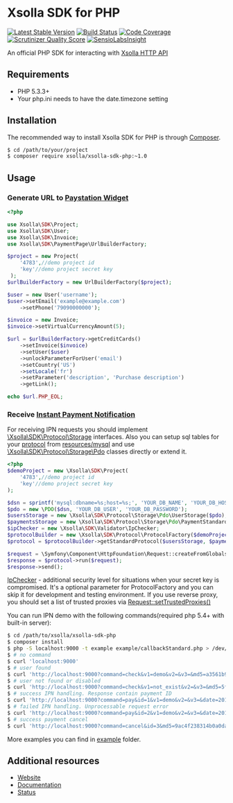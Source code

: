 # Xsolla SDK for PHP

[![Latest Stable Version](https://poser.pugx.org/xsolla/xsolla-sdk-php/v/stable.png)](https://packagist.org/packages/xsolla/xsolla-sdk-php)
[![Build Status](https://travis-ci.org/xsolla/xsolla-sdk-php.png?branch=master)](https://travis-ci.org/xsolla/xsolla-sdk-php)
[![Code Coverage](https://scrutinizer-ci.com/g/xsolla/xsolla-sdk-php/badges/coverage.png?s=6961fe8e4895fe6292b981f53c2ebc8f89fb1309)](https://scrutinizer-ci.com/g/xsolla/xsolla-sdk-php/)
[![Scrutinizer Quality Score](https://scrutinizer-ci.com/g/xsolla/xsolla-sdk-php/badges/quality-score.png?s=e04a6701a560d126eef80f33f8a1181372588472)](https://scrutinizer-ci.com/g/xsolla/xsolla-sdk-php/)
[![SensioLabsInsight](https://insight.sensiolabs.com/projects/44ae8284-c5c3-40f8-b1e3-de4093995db5/mini.png)](https://insight.sensiolabs.com/projects/44ae8284-c5c3-40f8-b1e3-de4093995db5)

An official PHP SDK for interacting with [Xsolla HTTP API](http://xsolla.github.io/)

## Requirements

* PHP 5.3.3+
* Your php.ini needs to have the date.timezone setting

## Installation

The recommended way to install Xsolla SDK for PHP is through [Composer](http://getcomposer.org).

``` bash
$ cd /path/to/your/project
$ composer require xsolla/xsolla-sdk-php:~1.0
```

## Usage

### Generate URL to [Paystation Widget](http://xsolla.github.io/en/plugindemonstration.html)

``` php
<?php

use Xsolla\SDK\Project;
use Xsolla\SDK\User;
use Xsolla\SDK\Invoice;
use Xsolla\SDK\PaymentPage\UrlBuilderFactory;

$project = new Project(
    '4783',//demo project id
    'key'//demo project secret key
 );
$urlBuilderFactory = new UrlBuilderFactory($project);

$user = new User('username');
$user->setEmail('example@example.com')
    ->setPhone('79090000000');

$invoice = new Invoice;
$invoice->setVirtualCurrencyAmount(5);

$url = $urlBuilderFactory->getCreditCards()
    ->setInvoice($invoice)
    ->setUser($user)
    ->unlockParameterForUser('email')
    ->setCountry('US')
    ->setLocale('fr')
    ->setParameter('description', 'Purchase description')
    ->getLink();

echo $url.PHP_EOL;
```
### Receive [Instant Payment Notification](http://xsolla.github.io/en/currency.html)

For receiving IPN requests you should implement [\Xsolla\SDK\Protocol\Storage](https://github.com/xsolla/xsolla-sdk-php/tree/master/src/Protocol/Storage) interfaces.
Also you can setup sql tables for your [protocol](http://xsolla.github.io/en/currency.html) from [resources/mysql](https://github.com/xsolla/xsolla-sdk-php/tree/master/resources/mysql) and use [\Xsolla\SDK\Protocol\Storage\Pdo](https://github.com/xsolla/xsolla-sdk-php/tree/master/src/Protocol/Storage/Pdo) classes directly or extend it.

``` php
<?php
$demoProject = new \Xsolla\SDK\Project(
    '4783',//demo project id
    'key'//demo project secret key
);

$dsn = sprintf('mysql:dbname=%s;host=%s;', 'YOUR_DB_NAME', 'YOUR_DB_HOST');
$pdo = new \PDO($dsn, 'YOUR_DB_USER', 'YOUR_DB_PASSWORD');
$usersStorage = new \Xsolla\SDK\Protocol\Storage\Pdo\UserStorage($pdo);
$paymentsStorage = new \Xsolla\SDK\Protocol\Storage\Pdo\PaymentStandardStorage($pdo);
$ipChecker = new \Xsolla\SDK\Validator\IpChecker;
$protocolBuilder = new \Xsolla\SDK\Protocol\ProtocolFactory($demoProject, $ipChecker);
$protocol = $protocolBuilder->getStandardProtocol($usersStorage, $paymentsStorage);

$request = \Symfony\Component\HttpFoundation\Request::createFromGlobals();
$response = $protocol->run($request);
$response->send();
```
[IpChecker](https://github.com/xsolla/xsolla-sdk-php/blob/master/src/Validator/IpChecker.php) - additional security level for situations when your secret key is compromised.
It's a optional parameter for ProtocolFactory and you can skip it for development and testing environment.
If you use reverse proxy, you should set a list of trusted proxies via [Request::setTrustedProxies()](http://symfony.com/doc/current/components/http_foundation/trusting_proxies.html)

You can run IPN demo with the following commands(required php 5.4+ with built-in server):

``` bash
$ cd /path/to/xsolla/xsolla-sdk-php
$ composer install
$ php -S localhost:9000 -t example example/callbackStandard.php > /dev/null 2>&1 &
$ # no command
$ curl 'localhost:9000'
$ # user found
$ curl 'http://localhost:9000?command=check&v1=demo&v2=&v3=&md5=a3561b90df78828133eb285e36965419'
$ # user not found or disabled
$ curl 'http://localhost:9000?command=check&v1=not_exist&v2=&v3=&md5=5f67cabd3cf27cac2944e7f9f762a42a'
$ # success IPN handling. Response contain payment ID
$ curl 'http://localhost:9000?command=pay&id=1&v1=demo&v2=&v3=&date=2014-02-19+13%3A03%3A52&sum=1&md5=eae3e95e93ff64f72aeb9fadfd8f0d66'
$ # failed IPN handling. Unprocessable request error
$ curl 'http://localhost:9000?command=pay&id=2&v1=demo&v2=&v3=&date=2014-02-19+13%3A04%3A30&sum=5&md5=3067aeb81faa883f36d27acc9d808abb'
$ # success payment cancel
$ curl 'http://localhost:9000?command=cancel&id=3&md5=9ac4f238314b0a0dae5be98151d19f33'
```

More examples you can find in [example](https://github.com/xsolla/xsolla-sdk-php/tree/master/example) folder.

## Additional resources

* [Website](http://xsolla.com)
* [Documentation](http://xsolla.github.io)
* [Status](http://status.xsolla.com)